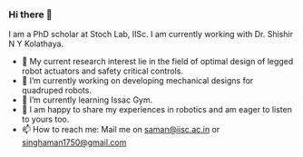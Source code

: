 ### Hi there 👋

I am a PhD scholar at Stoch Lab, IISc. I am currently working with Dr. Shishir N Y Kolathaya. 

<!--
**singhaman1750/singhaman1750** is a ✨ _special_ ✨ repository because its `README.md` (this file) appears on your GitHub profile.
--->

- 🚀 My current research interest lie in the field of optimal design of legged robot actuators and safety critical controls.
- 🔭 I’m currently working on developing mechanical designs for quadruped robots.
- 🌱 I’m currently learning Issac Gym.
- 💬 I am happy to share my experiences in robotics and am eager to listen to yours too.
- 📫 How to reach me: Mail me on saman@iisc.ac.in or singhaman1750@gmail.com
